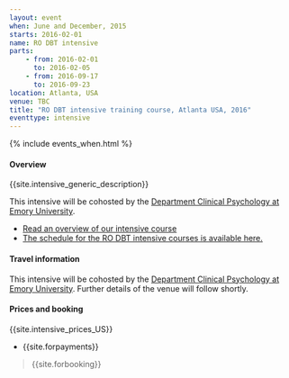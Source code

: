 ```yaml
---
layout: event
when: June and December, 2015
starts: 2016-02-01
name: RO DBT intensive
parts:
    - from: 2016-02-01
      to: 2016-02-05
    - from: 2016-09-17
      to: 2016-09-23
location: Atlanta, USA
venue: TBC
title: "RO DBT intensive training course, Atlanta USA, 2016"
eventtype: intensive
---
```



{% include events_when.html %}


#### Overview

{{site.intensive_generic_description}}

This intensive will be cohosted by the [Department Clinical Psychology at Emory University](http://psychology.emory.edu/clinical/).

- [Read an overview of our intensive course](/training/intensive.html)
- [The schedule for the RO DBT intensive courses is available here.](/training/intensive/timetable.html)




#### Travel information

This intensive will be cohosted by the [Department Clinical Psychology at Emory University](http://psychology.emory.edu/clinical/).
Further details of the venue will follow shortly.



#### Prices and booking

{{site.intensive_prices_US}}
- {{site.forpayments}}


> {{site.forbooking}}
